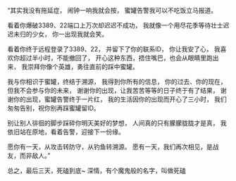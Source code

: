“其实我没有拖延症，
闹钟一响我就会按，
蜜罐告警我可以不吃饭立马报道。

看着你爆破3389、22端口上万次却迟迟不成功，
我就像一个用尽花季等待壮士迟迟未归的少女，
你一出现我就会笑。

看着你终于远程登录了3389、22，
并留下了你的联系ID，
你让我安了心，
我喜欢你超过半小时，不能撤回了，
开心这种东西，捂住嘴巴，也会从眼睛里跑出来，
我崇拜你像个英雄，勇往直前的踩中蜜罐。

我与你相识于蜜罐，终结于溯源，
我得到你所有的信息，
你的过去、你的现在，
但我不会参与你的未来，
谢谢你的出现，让我苦苦等等的日子终于有了结果，
谢谢你的出现，蜜罐告警终于一片红，
我的生活因你的出现而开心了三小时，
我们匆匆告别，祝你别再踩蜜罐留ID。

别让别人徘徊的脚步踩碎你明天美好的梦想，
人间真的只有朦朦胧胧才是真，
我依旧站在原地，看着告警，迎接下一份缘。

愿你有一天，从攻击转防守，从钓鱼转溯源。
愿有一天，我们再次相见，是战友，而非敌人。”


总之，最后三天，死磕到底~
深情，有个魔鬼般的名字，叫做死磕
